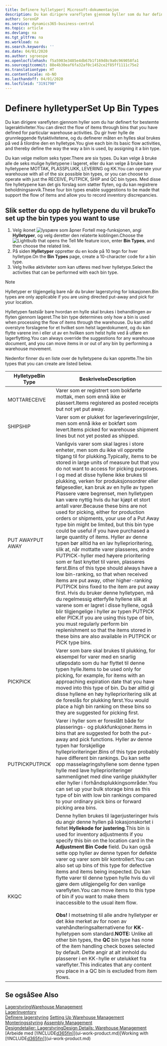 ```yaml
---
title: Definere hylletyper| Microsoft-dokumentasjon
description: Du kan dirigere vareflyten gjennom hyller som du har definert for bestemte lageraktiviteter. Du gir hver hylle de grunnleggende flytaktivitetene, og du definerer måten en hylles skal brukes på ved å tilordne den en hylletype.
author: SorenGP
ms.service: dynamics365-business-central
ms.topic: article
ms.devlang: na
ms.tgt_pltfrm: na
ms.workload: na
ms.search.keywords: ''
ms.date: 04/01/2020
ms.author: sgroespe
ms.openlocfilehash: f5a5903e3485e4db67b1f169d8c9a0c969058fa1
ms.sourcegitcommit: 88e4b30eaf6fa32af0c1452ce2f85ff1111c75e2
ms.translationtype: HT
ms.contentlocale: nb-NO
ms.lasthandoff: 04/01/2020
ms.locfileid: "3191790"
---
```

# <a name="set-up-bin-types"></a><span data-ttu-id="36780-104">Definere hylletyper</span><span class="sxs-lookup"><span data-stu-id="36780-104">Set Up Bin Types</span></span>
<span data-ttu-id="36780-105">Du kan dirigere vareflyten gjennom hyller som du har definert for bestemte lageraktiviteter.</span><span class="sxs-lookup"><span data-stu-id="36780-105">You can direct the flow of items through bins that you have defined for particular warehouse activities.</span></span> <span data-ttu-id="36780-106">Du gir hver hylle de grunnleggende flytaktivitetene, og du definerer måten en hylles skal brukes på ved å tilordne den en hylletype.</span><span class="sxs-lookup"><span data-stu-id="36780-106">You give each bin its basic flow activities, and thereby define the way the way a bin is used, by assigning it a bin type.</span></span>  

<span data-ttu-id="36780-107">Du kan velge mellom seks typer.</span><span class="sxs-lookup"><span data-stu-id="36780-107">There are six types.</span></span> <span data-ttu-id="36780-108">Du kan velge å bruke alle de seks mulige hylletypene i lageret, eller du kan velge å bruke bare hylletypene MOTTAK, PLASSPLUKK, LEVERING og KK.</span><span class="sxs-lookup"><span data-stu-id="36780-108">You can operate your warehouse with all of the six possible bin types, or you can choose to operate with just the RECEIVE, PUTPICK, SHIP and QC bin types.</span></span> <span data-ttu-id="36780-109">Med disse fire hylletypene kan det gis forslag som støtter flyten, og du kan registrere beholdningsavvik.</span><span class="sxs-lookup"><span data-stu-id="36780-109">These four bin types enable suggestions to be made that support the flow of items and allow you to record inventory discrepancies.</span></span>  

## <a name="to-set-up-the-bin-types-you-want-to-use"></a><span data-ttu-id="36780-110">Slik setter du opp de hylletypene du vil bruke</span><span class="sxs-lookup"><span data-stu-id="36780-110">To set up the bin types you want to use</span></span>  
1.  <span data-ttu-id="36780-111">Velg ikonet ![lyspære som åpner Fortell meg-funksjonen](media/ui-search/search_small.png "Fortell hva du vil gjøre"), angi **Hylletyper**, og velg deretter den relaterte koblingen.</span><span class="sxs-lookup"><span data-stu-id="36780-111">Choose the ![Lightbulb that opens the Tell Me feature](media/ui-search/search_small.png "Tell me what you want to do") icon, enter **Bin Types**, and then choose the related link.</span></span>  
2.  <span data-ttu-id="36780-112">På siden **Hylletyper** oppretter du en kode på 10 tegn for hver hylletype.</span><span class="sxs-lookup"><span data-stu-id="36780-112">On the **Bin Types** page, create a 10-character code for a bin type.</span></span>  
3.  <span data-ttu-id="36780-113">Velg hvilke aktiviteter som kan utføres med hver hylletype.</span><span class="sxs-lookup"><span data-stu-id="36780-113">Select the activities that can be performed with each bin type.</span></span>  

> [!NOTE]  
>  <span data-ttu-id="36780-114">Hylletyper er tilgjengelig bare når du bruker lagerstyring for lokasjonen.</span><span class="sxs-lookup"><span data-stu-id="36780-114">Bin types are only applicable if you are using directed put-away and pick for your location.</span></span>  

<span data-ttu-id="36780-115">Hylletypen fastslår bare hvordan en hylle skal brukes i behandlingen av flyten gjennom lageret.</span><span class="sxs-lookup"><span data-stu-id="36780-115">The bin type determines only how a bin is used when processing the flow of items through the warehouse.</span></span> <span data-ttu-id="36780-116">Du kan alltid overstyre forslagene for et hvilket som helst lagerdokument, og du kan flytte varene inn i eller ut av en hvilken som helst hylle ved å utføre en lagerflytting.</span><span class="sxs-lookup"><span data-stu-id="36780-116">You can always override the suggestions for any warehouse document, and you can move items in or out of any bin by performing a warehouse movement.</span></span>  

<span data-ttu-id="36780-117">Nedenfor finner du en liste over de hylletypene du kan opprette.</span><span class="sxs-lookup"><span data-stu-id="36780-117">The bin types that you can create are listed below.</span></span>  

|<span data-ttu-id="36780-118">Hylletype</span><span class="sxs-lookup"><span data-stu-id="36780-118">Bin Type</span></span>|<span data-ttu-id="36780-119">Beskrivelse</span><span class="sxs-lookup"><span data-stu-id="36780-119">Description</span></span>|  
|------------------|---------------------------------------|  
|<span data-ttu-id="36780-120">MOTTA</span><span class="sxs-lookup"><span data-stu-id="36780-120">RECEIVE</span></span>|<span data-ttu-id="36780-121">Varer som er registrert som bokførte mottak, men som ennå ikke er plassert.</span><span class="sxs-lookup"><span data-stu-id="36780-121">Items registered as posted receipts but not yet put away.</span></span>|  
|<span data-ttu-id="36780-122">SHIP</span><span class="sxs-lookup"><span data-stu-id="36780-122">SHIP</span></span>|<span data-ttu-id="36780-123">Varer som er plukket for lagerleveringslinjer, men som ennå ikke er bokført som levert.</span><span class="sxs-lookup"><span data-stu-id="36780-123">Items picked for warehouse shipment lines but not yet posted as shipped.</span></span>|  
|<span data-ttu-id="36780-124">PUT AWAY</span><span class="sxs-lookup"><span data-stu-id="36780-124">PUT AWAY</span></span>|<span data-ttu-id="36780-125">Vanligvis varer som skal lagres i store enheter, men som du ikke vil opprette tilgang til for plukking.</span><span class="sxs-lookup"><span data-stu-id="36780-125">Typically, items to be stored in large units of measure but that you do not want to access for picking purposes.</span></span> <span data-ttu-id="36780-126">I og med at disse hyllene ikke brukes til plukking, verken for produksjonsordrer eller følgesedler, kan bruk av en hylle av typen Plassere være begrenset, men hylletypen kan være nyttig hvis du har kjøpt et stort antall varer.</span><span class="sxs-lookup"><span data-stu-id="36780-126">Because these bins are not used for picking, either for production orders or shipments, your use of a Put Away type bin might be limited, but this bin type could be useful if you have purchased a large quantity of items.</span></span> <span data-ttu-id="36780-127">Hyller av denne typen bør alltid ha en lav hylleprioritering, slik at, når mottatte varer plasseres, andre PUTPICK-hyller med høyere prioritering som er fast knyttet til varen, plasseres først.</span><span class="sxs-lookup"><span data-stu-id="36780-127">Bins of this type should always have a low bin-ranking, so that when received items are put away, other higher-ranking PUTPICK bins fixed to the item are put away first.</span></span> <span data-ttu-id="36780-128">Hvis du bruker denne hylletypen, må du regelmessig etterfylle hyllene slik at varene som er lagret i disse hyllene, også blir tilgjengelige i hyller av typen PUTPICK eller PICK.</span><span class="sxs-lookup"><span data-stu-id="36780-128">If you are using this type of bin, you must regularly perform bin replenishment so that the items stored in these bins are also available in PUTPICK or PICK type bins.</span></span>|  
|<span data-ttu-id="36780-129">PICK</span><span class="sxs-lookup"><span data-stu-id="36780-129">PICK</span></span>|<span data-ttu-id="36780-130">Varer som bare skal brukes til plukking, for eksempel for varer med en snarlig utløpsdato som du har flyttet til denne typen hylle.</span><span class="sxs-lookup"><span data-stu-id="36780-130">Items to be used only for picking, for example, for items with an approaching expiration date that you have moved into this type of bin.</span></span> <span data-ttu-id="36780-131">Du bør alltid gi disse hyllene en høy hylleprioritering slik at de foreslås for plukking først.</span><span class="sxs-lookup"><span data-stu-id="36780-131">You would place a high bin ranking on these bins so they are suggested for picking first.</span></span>|  
|<span data-ttu-id="36780-132">PUTPICK</span><span class="sxs-lookup"><span data-stu-id="36780-132">PUTPICK</span></span>|<span data-ttu-id="36780-133">Varer i hyller som er foreslått både for plasserings- og plukkfunksjoner.</span><span class="sxs-lookup"><span data-stu-id="36780-133">Items in bins that are suggested for both the put-away and pick functions.</span></span> <span data-ttu-id="36780-134">Hyller av denne typen har forskjellige hylleprioriteringer.</span><span class="sxs-lookup"><span data-stu-id="36780-134">Bins of this type probably have different bin rankings.</span></span> <span data-ttu-id="36780-135">Du kan sette opp masselagringshyllene som denne typen hylle med lave hylleprioriteringer sammenlignet med dine vanlige plukkhyller eller hyller i forhåndsplukkingsområder.</span><span class="sxs-lookup"><span data-stu-id="36780-135">You can set up your bulk storage bins as this type of bin with low bin rankings compared to your ordinary pick bins or forward picking area bins.</span></span>|  
|<span data-ttu-id="36780-136">KK</span><span class="sxs-lookup"><span data-stu-id="36780-136">QC</span></span>|<span data-ttu-id="36780-137">Denne hyllen brukes til lagerjusteringer hvis du angir denne hyllen på lokasjonskortet i feltet **Hyllekode for justering**.</span><span class="sxs-lookup"><span data-stu-id="36780-137">This bin is used for inventory adjustments if you specify this bin on the location card in the **Adjustment Bin Code** field.</span></span> <span data-ttu-id="36780-138">Du kan også sette opp hyller av denne typen for defekte varer og varer som blir kontrollert.</span><span class="sxs-lookup"><span data-stu-id="36780-138">You can also set up bins of this type for defective items and items being inspected.</span></span> <span data-ttu-id="36780-139">Du kan flytte varer til denne typen hylle hvis du vil gjøre dem utilgjengelig for den vanlige vareflyten.</span><span class="sxs-lookup"><span data-stu-id="36780-139">You can move items to this type of bin if you want to make them inaccessible to the usual item flow.</span></span><br /><br /> <span data-ttu-id="36780-140">**Obs!** I motsetning til alle andre hylletyper er det ikke merket av for noen av varehåndteringsalternativene for **KK**-hylletypen som standard.</span><span class="sxs-lookup"><span data-stu-id="36780-140">**NOTE:** Unlike all other bin types, the **QC** bin type has none of the item handling check boxes selected by default.</span></span> <span data-ttu-id="36780-141">Dette angir at alt innhold du plasserer i en KK-hylle er utelukket fra vareflyter.</span><span class="sxs-lookup"><span data-stu-id="36780-141">This indicates that any content you place in a QC bin is excluded from item flows.</span></span>|  

## <a name="see-also"></a><span data-ttu-id="36780-142">Se også</span><span class="sxs-lookup"><span data-stu-id="36780-142">See Also</span></span>
[<span data-ttu-id="36780-143">Lagerstyring</span><span class="sxs-lookup"><span data-stu-id="36780-143">Warehouse Management</span></span>](warehouse-manage-warehouse.md)  
[<span data-ttu-id="36780-144">Lager</span><span class="sxs-lookup"><span data-stu-id="36780-144">Inventory</span></span>](inventory-manage-inventory.md)  
<span data-ttu-id="36780-145">[Definere lagerstyring](warehouse-setup-warehouse.md)   </span><span class="sxs-lookup"><span data-stu-id="36780-145">[Setting Up Warehouse Management](warehouse-setup-warehouse.md)   </span></span>  
<span data-ttu-id="36780-146">[Monteringsstyring](assembly-assemble-items.md)  </span><span class="sxs-lookup"><span data-stu-id="36780-146">[Assembly Management](assembly-assemble-items.md)  </span></span>  
[<span data-ttu-id="36780-147">Designdetaljer: Lagerstyring</span><span class="sxs-lookup"><span data-stu-id="36780-147">Design Details: Warehouse Management</span></span>](design-details-warehouse-management.md)  
<span data-ttu-id="36780-148">[Arbeide med [!INCLUDE[d365fin](includes/d365fin_md.md)]](ui-work-product.md)</span><span class="sxs-lookup"><span data-stu-id="36780-148">[Working with [!INCLUDE[d365fin](includes/d365fin_md.md)]](ui-work-product.md)</span></span>
